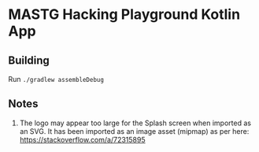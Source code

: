 # MASTG Hacking Playground Kotlin App

## Building

Run `./gradlew assembleDebug`

## Notes

1. The logo may appear too large for the Splash screen when imported as an SVG. It has been imported as an image asset (mipmap) as per here: https://stackoverflow.com/a/72315895